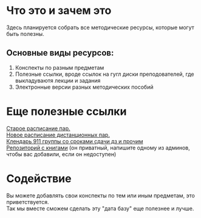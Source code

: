 # Что это и зачем это
Здесь планируется собрать все методические ресурсы, которые могут быть полезны.  

## Основные виды ресурсов:  
1. Конспекты по разным предметам
1. Полезные ссылки, вроде ссылок на гугл диски преподователей, где выкладуваютя лекции и задания
1. Электронные версии разных методических пособий

# Еще полезные ссылки
[Старое расписание пар.](https://docs.google.com/spreadsheets/d/1sE8Pa9fy_LJMqo-cz_n9IziKU-Qz3St5vywcikRoGAI/edit#gid=0)  
[Новое расписание дистанционных пар.](https://docs.google.com/spreadsheets/d/1iWtvPghPAf9u3MQ3i3ALUmHjoTxiOtCbmbObIaLR4QY/edit#gid=0)  
[Клендарь 911 группы со сроками сдачи дз и прочим](https://docs.google.com/spreadsheets/d/1mRaD19QDzDW5SBSQhB7x2FFImR883gcqXcq00t2m1CE/edit?usp=sharing)  
[Репозиторий с книгами](https://github.com/MIPT-Group/Books) (он приватный, напишите одному из админов, чтобы вас добавили, если он недоступен)  

# Содействие
Вы можете добавлять свои конспекты по тем или иным предметам, это приветствуется.   
Так мы вместе сможем сделать эту "дата базу" еще полезнее и лучше.  
